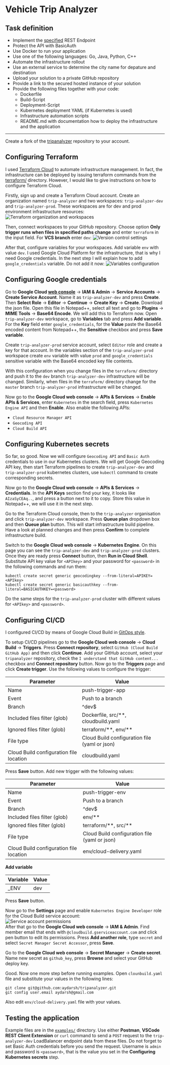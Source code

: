 # Vehicle Trip Analyzer  

## Task definition
* Implement the [specified](task-swagger.yml) REST Endpoint
* Protect the API with BasicAuth
* Use Docker to run your application
* Use one of the following languages: Go, Java, Python, C++
* Automate the infrastructure rollout
* Use an external service to determine the city name for depature and destination
* Upload your solution to a private GitHub repository
* Provide a link to the secured hosted instance of your solution
* Provide the following files together with your code:
  - Dockerfile
  - Build-Script
  - Deployment-Script
  - Kubernetes deployment YAML (if Kubernetes is used)
  - Infrastructure automation scripts
  - README.md with documentation how to deploy the infrastructure and the application

---

Create a fork of the [tripanalyzer](https://github.com/aydarsh/tripanalyzer) repository to your account.  

## Configuring Terraform  
I used [Terraform Cloud](https://app.terraform.io) to automate infrastructure management. In fact, the infrastructure can be deployed by issuing terraform commands from the [terraform/](terraform/) directory. However, I would like to give instructions on how to configure Terraform Cloud.  

Firstly, sign up and create a Terraform Cloud account. Create an organization named `trip-analyzer` and two workspaces: `trip-analyzer-dev` and `trip-analyzer-prod`. These workspaces are for dev and prod environment infrastructure resources:    
![Terraform organization and workspaces](images/workspaces.png)

Then, connect workspaces to your GitHub repository. Choose option **Only trigger runs when files in specified paths change** and enter `terraform` in the input field. For **VCS branch** enter `dev`:
![Version control settings](images/workspace_settings.png)  

After that, configure variables for your workspaces. Add variable `env` with value `dev`. I used Google Cloud Platform for the infrastructure, that is why I need Google credentials. In the next step I will explain how to add `google_credentials` variable. Do not add it now:
![Variables configuration](images/terraform_variables.png)

## Configuring Google credentials  

Go to **Google Cloud [web console](https://console.cloud.google.com/)** -> **IAM & Admin** -> **Service Accounts** -> **Create Service Account**. Name it as `trip-analyzer-dev` and press **Create**. Then **Select Role** -> **Editor** -> **Continue** -> **Create Key** -> **Create**. Download the json file. Open this file in Notepad++, select all text and go to **Plugins** -> **MIME Tools** -> **Base64 Encode**. We will add this to Terraform now. Open `trip-analyzer-dev` workspace, go to **Variables** tab and press **Add variable**. For the **Key** field enter `google_credentials`, for the **Value** paste the Base64 encoded content from Notepad++, the **Sensitive** checkbox and press **Save variable**.  

Create `trip-analyzer-prod` service account, select `Editor` role and create a key for that account. In the variables section of the `trip-analyzer-prod` workspace create `env` variable with value `prod` and `google_credentials` sensitive variable with the Base64 encoded key file contents.   

With this configuration when you change files in the `terraform/` directory and push it to the `dev` branch `trip-analyzer-dev` infrastructure will be changed. Similarly, when files in the `terraform/` directory change for the `master` branch `trip-analyzer-prod` infrastructure will be changed.  

Now go to the **Google Cloud web console** -> **APIs & Services** -> **Enable APIs & Services**, enter `Kubernetes` in the search field, press `Kubernetes Engine API` and then **Enable**. Also enable the following APIs:  
* `Cloud Resource Manager API`
* `Geocoding API`
* `Cloud Build API`

## Configuring Kubernetes secrets

So far, so good. Now we will configure `Geocoding API` and `Basic Auth` credentials to use in our Kubernetes clusters. We will get Google Geocoding API key, then start Terraform pipelines to create `trip-analyzer-dev` and `trip-analyzer-prod` kubernetes clusters, use `kubectl` command to create corresponding secrets.  
  
Now go to the **Google Cloud web console** -> **APIs & Services** -> **Credentials**. In the **API Keys** section find your key, it looks like `AIzaSyCEAq..`, and press a button next to it to copy. Store this value in Notepad++, we will use it in the next step.  

Go to the Terraform Cloud console, then to the `trip-analyzer` organisation and click `trip-analyzer-dev` workspace. Press **Queue plan** dropdown box and then **Queue plan** button. This will start infrastructure build pipeline. Have a look at planned changes and then press **Confirm** to complete infrastructure build.  

Switch to the **Google Cloud web console** -> **Kubernetes Engine**. On this page you can see the `trip-analyzer-dev` and `trip-analyzer-prod` clusters. Once they are ready press **Connect** button, then **Run in Cloud Shell**. Substitute API key value for `<APIkey>` and your password for `<password>` in the following commands and run them:  
```commandline
kubectl create secret generic geocodingkey --from-literal=APIKEY=<APIkey>
kubectl create secret generic basicauthkey --from-literal=BASICAUTHKEY=<password>
``` 
Do the same steps for the `trip-analyzer-prod` cluster with different values for `<APIkey>` and `<password>`.  

## Configuring CI/CD
I configured CI/CD by means of Google Cloud Build in [GitOps style](https://cloud.google.com/kubernetes-engine/docs/tutorials/gitops-cloud-build).  

To setup CI/CD pipelines go to the **Google Cloud web console** -> **Cloud Build** -> **Triggers**. Press **Connect repository**, select `GitHub (Cloud Build GitHub App)` and then click **Continue**. Add your GitHub account, select your `tripanalyzer` repository, check the `I understand that GitHub content...` checkbox and **Connect repository** button. Now go to the **Triggers** page and click **Create trigger**. Use the following values to configure the trigger:  

| **Parameter** | **Value** |
| --- | --- |
| Name | push-trigger-app |
| Event | Push to a branch |
| Branch | ^dev$ |
| Included files filter (glob) | Dockerfile, src/\*\*, cloudbuild.yaml |
| Ignored files filter (glob) | terraform/\*\*, env/\*\* |
| File type | Cloud Build configuration file (yaml or json) |
| Cloud Build configuration file location | cloudbuild.yaml |  

Press **Save** button. Add new trigger with the following values:  

| **Parameter** | **Value** |
| --- | --- |
| Name | push-trigger-env |
| Event | Push to a branch |
| Branch | ^dev$ |
| Included files filter (glob) | env/\*\* |
| Ignored files filter (glob) | terraform/\*\*, src/\*\* |
| File type | Cloud Build configuration file (yaml or json) |
| Cloud Build configuration file location | env/cloud-delivery.yaml |

**Add variable**

| **Variable** | **Value** |
| --- | --- |
| _ENV | dev |

Press **Save** button.

Now go to the **Settings** page and enable `Kubernetes Engine Developer` role for the Cloud Build service account:  
![Service account permissions](images/cloudbuild_permissions.png)  
After that go to the **Google Cloud web console** -> **IAM & Admin**. Find member email that ends with `@cloudbuild.gserviceaccount.com` and click pen button to edit its permissions. Press **Add another role**, type `secret` and select `Secret Manager Secret Accessor`, press **Save**.  

Go to the **Google Cloud web console** -> **Secret Manager** -> **Create secret**. Name new secret as `github_key`, press **Browse** and select your GitHub deploy key.  

Good. Now one more step before running examples. Open `clounbuild.yaml` file and substitute your values in the following lines:
```commandline
git clone git@github.com:aydarsh/tripanalyzer.git
git config user.email aydarsh@gmail.com 
```
Also edit `env/cloud-delivery.yaml` file with your values.  

## Testing the application

Example files are in the [`examples/`](examples/) directory. Use either **Postman**, **VSCode REST Client Extension** or `curl` command to send a `POST` request to the `trip-analyzer-dev` LoadBalancer endpoint data from these files. Do not forget to set Basic Auth credentials before you send the request. Username is `admin` and password is `<password>`, that is the value you set in the **Configuring Kubernetes secrets** step. 
